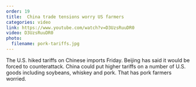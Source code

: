 ```yaml
---
order: 19
title:  China trade tensions worry US farmers
categories: video
link: https://www.youtube.com/watch?v=D3UzsRuuDR0
video: D3UzsRuuDR0
photo:
  filename: pork-tariffs.jpg
---
```


The U.S. hiked tariffs on Chinese imports Friday. Beijing has said it would be forced to counterattack. China could put higher tariffs on a number of U.S. goods including soybeans, whiskey and pork. That has pork farmers worried.